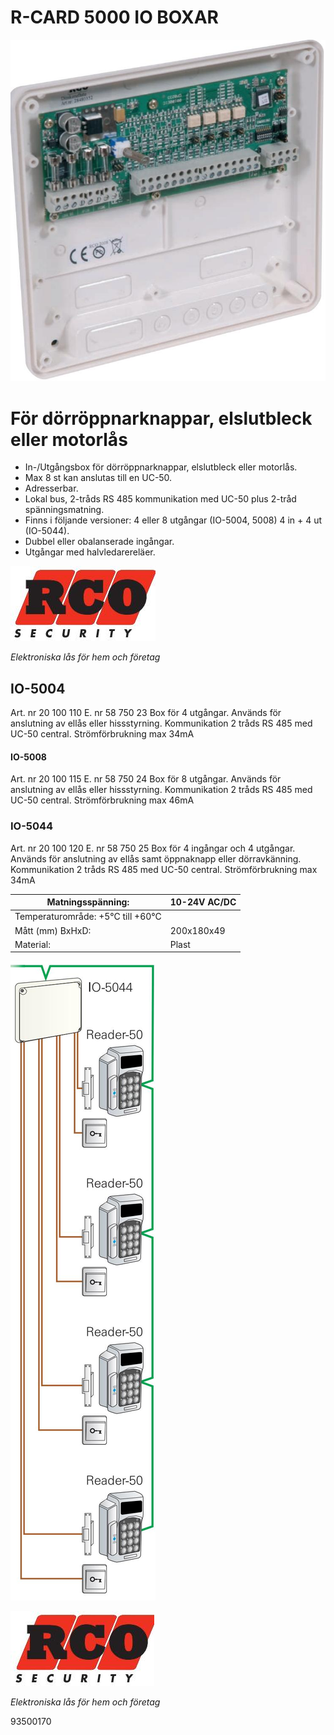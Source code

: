 # **R-CARD 5000** IO BOXAR

![](_page_0_Picture_1.jpeg)

# För dörröppnarknappar, elslutbleck eller motorlås

- In-/Utgångsbox för dörröppnarknappar, elslutbleck eller motorlås.
- Max 8 st kan anslutas till en UC-50.
- Adresserbar.
- Lokal bus, 2-tråds RS 485 kommunikation med UC-50 plus 2-tråd spänningsmatning.
- Finns i följande versioner: 4 eller 8 utgångar (IO-5004, 5008) 4 in + 4 ut (IO-5044).
- Dubbel eller obalanserade ingångar.
- Utgångar med halvledarereläer.

![](_page_0_Picture_10.jpeg)

*Elektroniska lås för hem och företag*

## IO-5004

Art. nr 20 100 110 E. nr 58 750 23 Box för 4 utgångar. Används för anslutning av ellås eller hissstyrning. Kommunikation 2 tråds RS 485 med UC-50 central. Strömförbrukning max 34mA

#### IO-5008

Art. nr 20 100 115 E. nr 58 750 24 Box för 8 utgångar. Används för anslutning av ellås eller hissstyrning. Kommunikation 2 tråds RS 485 med UC-50 central. Strömförbrukning max 46mA

### IO-5044

Art. nr 20 100 120 E. nr 58 750 25 Box för 4 ingångar och 4 utgångar. Används för anslutning av ellås samt öppnaknapp eller dörravkänning. Kommunikation 2 tråds RS 485 med UC-50 central. Strömförbrukning max 34mA

| Matningsspänning:                 | 10-24V AC/DC |
|-----------------------------------|--------------|
| Temperaturområde: +5°C till +60°C |              |
| Mått (mm) BxHxD:                  | 200x180x49   |
| Material:                         | Plast        |

![](_page_1_Picture_7.jpeg)

![](_page_1_Picture_8.jpeg)

*Elektroniska lås för hem och företag*

93500170